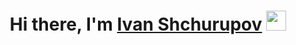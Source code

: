 <h1 align="center">Hi there, I'm <a href="https://daniilshat.ru/" target="_blank">Ivan Shchurupov</a> <img src="https://github.com/blackcater/blackcater/raw/main/images/Hi.gif" height="32"/></h1>

<!--
**Ivan19979/Ivan19979** is a ✨ _special_ ✨ repository because its `README.md` (this file) appears on your GitHub profile.

Here are some ideas to get you started:

- 🔭 I’m currently working on ...
- 🌱 I’m currently learning ...
- 👯 I’m looking to collaborate on ...
- 🤔 I’m looking for help with ...
- 💬 Ask me about ...
- 📫 How to reach me: ...
- 😄 Pronouns: ...
- ⚡ Fun fact: ...
-->
